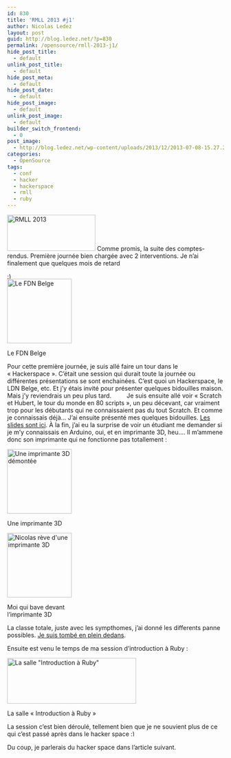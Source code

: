 ```yaml
---
id: 830
title: 'RMLL 2013 #j1'
author: Nicolas Ledez
layout: post
guid: http://blog.ledez.net/?p=830
permalink: /opensource/rmll-2013-j1/
hide_post_title:
  - default
unlink_post_title:
  - default
hide_post_meta:
  - default
hide_post_date:
  - default
hide_post_image:
  - default
unlink_post_image:
  - default
builder_switch_frontend:
  - 0
post_image:
  - http://blog.ledez.net/wp-content/uploads/2013/12/2013-07-08-15.27.25-panorama.jpg
categories:
  - OpenSource
tags:
  - conf
  - hacker
  - hackerspace
  - rmll
  - ruby
---
```

[<img class="alignnone size-full wp-image-828" alt="RMLL 2013" src="http://blog.ledez.net/wp-content/uploads/2013/07/rmllfr.png" width="205" height="84" />][1] Comme promis, la suite des comptes-rendus. Première journée bien chargée avec 2 interventions. <!--more--> Je n&rsquo;ai finalement que quelques mois de retard 

<img src="https://blog.ledez.net/wp-includes/images/smilies/simple-smile.png" alt=":)" class="wp-smiley" style="height: 1em; max-height: 1em;" />

<div id="attachment_863" style="width: 160px" class="wp-caption alignleft">
  <a href="http://blog.ledez.net/wp-content/uploads/2013/11/2013-07-08-12.19.51.jpg"><img class="size-thumbnail wp-image-863 " title="Le FDN Belge" alt="Le FDN Belge" src="http://blog.ledez.net/wp-content/uploads/2013/11/2013-07-08-12.19.51-150x150.jpg" width="150" height="150" /></a>
  
  <p class="wp-caption-text">
    Le FDN Belge
  </p>
</div>

Pour cette première journée, je suis allé faire un tour dans le &laquo;&nbsp;Hackerspace&nbsp;&raquo;. C&rsquo;était une session qui durait toute la journée ou différentes présentations se sont enchainées. C&rsquo;est quoi un Hackerspace, le LDN Belge, etc. Et j&rsquo;y étais invité pour présenter quelques bidouilles maison. Mais j&rsquo;y reviendrais un peu plus tard.         Je suis ensuite allé voir &laquo;&nbsp;Scratch et Hubert, le tour du monde en 80 scripts&nbsp;&raquo;, un peu décevant, car vraiment trop pour les débutants qui ne connaissaient pas du tout Scratch. Et comme je connaissais déjà&#8230; J&rsquo;ai ensuite présenté mes quelques bidouilles. [Les slides sont ici][2]. À la fin, j&rsquo;ai eu la surprise de voir un étudiant me demander si je m&rsquo;y connaissais en Arduino, oui, et en imprimante 3D, heu&#8230;. Il m&rsquo;ammene donc son imprimante qui ne fonctionne pas totallement :

<div style="width: 160px" class="wp-caption alignleft">
  <a href="http://blog.ledez.net/wp-content/uploads/2013/11/2013-07-08-15.09.38.jpg"><img title="Imprimante 3D" alt="Une imprimante 3D démontée" src="http://blog.ledez.net/wp-content/uploads/2013/11/2013-07-08-15.09.38-150x150.jpg" width="150" height="150" /></a>
  
  <p class="wp-caption-text">
    Une imprimante 3D
  </p>
</div>

<div style="width: 160px" class="wp-caption alignright">
  <a href="http://blog.ledez.net/wp-content/uploads/2013/11/2013-07-08-15.09.45.jpg"><img title="Moi devant une imprimante 3D" alt="Nicolas rève d'une imprimante 3D" src="http://blog.ledez.net/wp-content/uploads/2013/11/2013-07-08-15.09.45-150x150.jpg" width="150" height="150" /></a>
  
  <p class="wp-caption-text">
    Moi qui bave devant l&rsquo;imprimante 3D
  </p>
</div>

La classe totale, juste avec les sympthomes, j&rsquo;ai donné les differents panne possibles. [Je suis tombé en plein dedans][3].

Ensuite est venu le temps de ma session d&rsquo;introduction à Ruby :

<div id="attachment_875" style="width: 310px" class="wp-caption alignnone">
  <a href="http://blog.ledez.net/wp-content/uploads/2013/12/2013-07-08-15.27.25-panorama.jpg"><img class="size-medium wp-image-875 " alt="La salle &quot;Introduction à Ruby&quot;" src="http://blog.ledez.net/wp-content/uploads/2013/12/2013-07-08-15.27.25-panorama-300x106.jpg" width="300" height="106" srcset="http://blog.ledez.net/wp-content/uploads/2013/12/2013-07-08-15.27.25-panorama-300x106.jpg 300w, http://blog.ledez.net/wp-content/uploads/2013/12/2013-07-08-15.27.25-panorama-1024x362.jpg 1024w, http://blog.ledez.net/wp-content/uploads/2013/12/2013-07-08-15.27.25-panorama-663x235.jpg 663w" sizes="(max-width: 300px) 100vw, 300px" /></a>
  
  <p class="wp-caption-text">
    La salle &laquo;&nbsp;Introduction à Ruby&nbsp;&raquo;
  </p>
</div>

La session c&rsquo;est bien déroulé, tellement bien que je ne souvient plus de ce qui c&rsquo;est passé après dans le hacker space <img src="https://blog.ledez.net/wp-includes/images/smilies/simple-smile.png" alt=":)" class="wp-smiley" style="height: 1em; max-height: 1em;" />

Du coup, je parlerais du hacker space dans l&rsquo;article suivant.

 [1]: http://2013.rmll.info/fr/
 [2]: http://www.slideshare.net/nledez/nicolass-hacks "Nicolas's hacks sur Slideshare"
 [3]: http://wiki.bhackspace.be/index.php/RMLL_2013 "Wiki Bhackspace"
